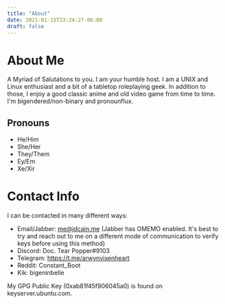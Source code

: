 ```yaml
---
title: "About"
date: 2021-01-15T23:24:27-06:00
draft: false
---
```

# About Me

A Myriad of Salutations to you. I am your humble host. I am a UNIX and Linux enthusiast and a bit of a tabletop roleplaying geek. In addition to those, I enjoy a good classic anime and old video game from time to time. I'm bigendered/non-binary and pronounflux.

## Pronouns

* He/Him
* She/Her
* They/Them
* Ey/Em
* Xe/Xir

# Contact Info

I can be contacted in many different ways:

* Email/Jabber: me@jdcain.me (Jabber has OMEMO enabled. It's best to try and reach out to me on a different mode of communication to verify keys before using this method)
* Discord: Doc. Tear Popper#9103
* Telegram: https://t.me/arwynvixenheart
* Reddit: Constant_Boot
* Kik: bigeninbelle

My GPG Public Key (0xab81f45f906045a0) is found on keyserver.ubuntu.com.
